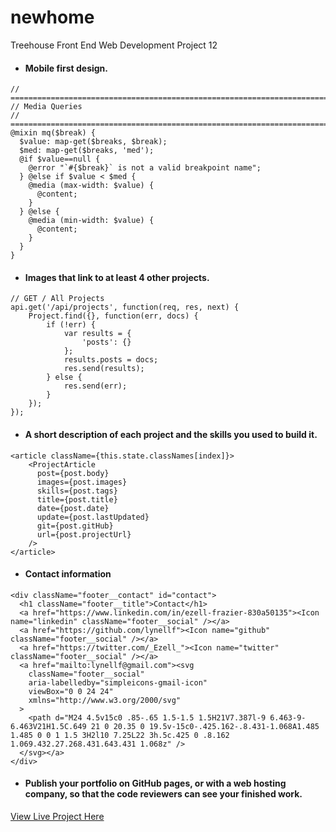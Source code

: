 # newhome
Treehouse Front End Web Development Project 12

-   #### Mobile first design.

````
// ==========================================================================
// Media Queries
// ==========================================================================
@mixin mq($break) {
  $value: map-get($breaks, $break);
  $med: map-get($breaks, 'med');
  @if $value==null {
    @error "`#{$break}` is not a valid breakpoint name";
  } @else if $value < $med {
    @media (max-width: $value) {
      @content;
    }
  } @else {
    @media (min-width: $value) {
      @content;
    }
  }
}
````

-   #### Images that link to at least 4 other projects.

````
// GET / All Projects
api.get('/api/projects', function(req, res, next) {
    Project.find({}, function(err, docs) {
        if (!err) {
            var results = {
                'posts': {}
            };
            results.posts = docs;
            res.send(results);
        } else {
            res.send(err);
        }
    });
});
````

-   #### A short description of each project and the skills you used to build it.
````
<article className={this.state.classNames[index]}>
    <ProjectArticle
      post={post.body}
      images={post.images}
      skills={post.tags}
      title={post.title}
      date={post.date}
      update={post.lastUpdated}
      git={post.gitHub}
      url={post.projectUrl}
    />
</article>
````

-   #### Contact information
````
<div className="footer__contact" id="contact">
  <h1 className="footer__title">Contact</h1>
  <a href="https://www.linkedin.com/in/ezell-frazier-830a50135"><Icon name="linkedin" className="footer__social" /></a>
  <a href="https://github.com/lynellf"><Icon name="github" className="footer__social" /></a>
  <a href="https://twitter.com/_Ezell_"><Icon name="twitter" className="footer__social" /></a>
  <a href="mailto:lynellf@gmail.com"><svg
    className="footer__social"
    aria-labelledby="simpleicons-gmail-icon"
    viewBox="0 0 24 24"
    xmlns="http://www.w3.org/2000/svg"
  >
    <path d="M24 4.5v15c0 .85-.65 1.5-1.5 1.5H21V7.387l-9 6.463-9-6.463V21H1.5C.649 21 0 20.35 0 19.5v-15c0-.425.162-.8.431-1.068A1.485 1.485 0 0 1 1.5 3H2l10 7.25L22 3h.5c.425 0 .8.162 1.069.432.27.268.431.643.431 1.068z" />
  </svg></a>
</div>
````
-   #### Publish your portfolio on GitHub pages, or with a web hosting company, so that the code reviewers can see your finished work.

[View Live Project Here](https://ezellfrazier.com)
